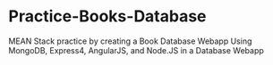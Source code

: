 # Practice-Books-Database
MEAN Stack practice by creating a Book Database Webapp
Using MongoDB, Express4, AngularJS, and Node.JS in a Database Webapp
